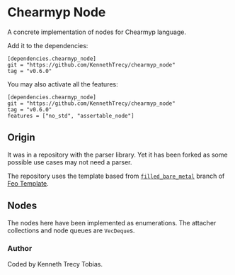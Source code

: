 # Chearmyp Node
A concrete implementation of nodes for Chearmyp language.

Add it to the dependencies:
```
[dependencies.chearmyp_node]
git = "https://github.com/KennethTrecy/chearmyp_node"
tag = "v0.6.0"
```

You may also activate all the features:
```
[dependencies.chearmyp_node]
git = "https://github.com/KennethTrecy/chearmyp_node"
tag = "v0.6.0"
features = ["no_std", "assertable_node"]
```

## Origin
It was in a repository with the parser library. Yet it has been forked as some possible use cases
may not need a parser.

The repository uses the template based from [`filled_bare_metal`] branch of [Feo Template].

## Nodes
The nodes here have been implemented as enumerations. The attacher collections and node queues are
`VecDeque`s.

### Author
Coded by Kenneth Trecy Tobias.

[`filled_bare_metal`]: https://github.com/KennethTrecy/feo_template/tree/filled_bare_metal
[Feo Template]: https://github.com/KennethTrecy/feo_template
